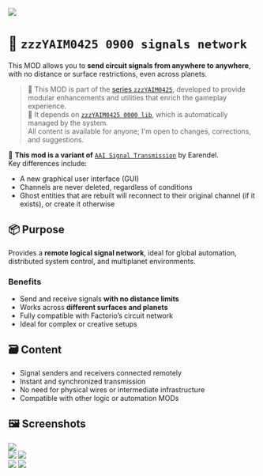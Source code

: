 ![](https://raw.githubusercontent.com/yaim0425/zzzYAIM0425-0900-signals-network/main/thumbnail.png)

# 📡 `zzzYAIM0425 0900 signals network`
This MOD allows you to **send circuit signals from anywhere to anywhere**, with no distance or surface restrictions, even across planets.

> 🧩 This MOD is part of the [series `zzzYAIM0425`](https://github.com/yaim0425), developed to provide modular enhancements and utilities that enrich the gameplay experience.  
> 🔧 It depends on [`zzzYAIM0425 0000 lib`](https://github.com/yaim0425/zzzYAIM0425-0000-lib), which is automatically managed by the system.  
> All content is available for anyone; I'm open to changes, corrections, and suggestions.

📌 **This mod is a variant of** [`AAI Signal Transmission`](https://mods.factorio.com/mod/aai-signal-transmission) by Earendel.  
Key differences include:

- A new graphical user interface (GUI)
- Channels are never deleted, regardless of conditions
- Ghost entities that are rebuilt will reconnect to their original channel (if it exists), or create it otherwise

## 📦 Purpose

Provides a **remote logical signal network**, ideal for global automation, distributed system control, and multiplanet environments.

### Benefits

- Send and receive signals **with no distance limits**  
- Works across **different surfaces and planets**  
- Fully compatible with Factorio’s circuit network  
- Ideal for complex or creative setups  

## 🗃️ Content

- Signal senders and receivers connected remotely  
- Instant and synchronized transmission  
- No need for physical wires or intermediate infrastructure  
- Compatible with other logic or automation MODs  

## 🖼️ Screenshots

![](https://raw.githubusercontent.com/yaim0425/zzzYAIM0425-0900-signals-network/main/Doc/base/Screenshot%20(1).png)  
![](https://raw.githubusercontent.com/yaim0425/zzzYAIM0425-0900-signals-network/main/Doc/base/Screenshot%20(2).png)
![](https://raw.githubusercontent.com/yaim0425/zzzYAIM0425-0900-signals-network/main/Doc/base/Screenshot%20(3).png)  
![](https://raw.githubusercontent.com/yaim0425/zzzYAIM0425-0900-signals-network/main/Doc/base/Screenshot%20(4).png)
![](https://raw.githubusercontent.com/yaim0425/zzzYAIM0425-0900-signals-network/main/Doc/base/Screenshot%20(5).png)  
